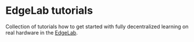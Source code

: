 # EdgeLab tutorials

Collection of tutorials how to get started with fully decentralized learning on real hardware in the [EdgeLab](https://www.ai.se/en/data-factory/edge-lab). 